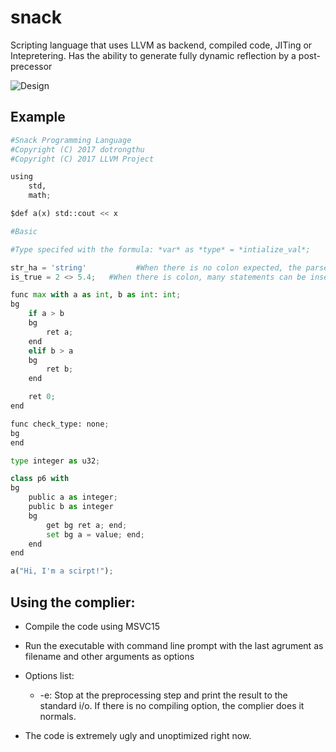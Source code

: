 # snack

Scripting language that uses LLVM as backend, compiled code, JITing or Intepretering. 
Has the ability to generate fully dynamic reflection by a post-precessor

![Design](https://github.com/bentokun/snack/blob/master/design.png)

## Example

```python
#Snack Programming Language
#Copyright (C) 2017 dotrongthu
#Copyright (C) 2017 LLVM Project

using 
	std,
	math;

$def a(x) std::cout << x

#Basic

#Type specifed with the formula: *var* as *type* = *intialize_val*; 

str_ha = 'string'           #When there is no colon expected, the parser intended it's one line only. Any statement expect comment will be marked as error
is_true = 2 <> 5.4;   #When there is colon, many statements can be inserted. Statements after a comment will be considered as comments

func max with a as int, b as int: int; 
bg
	if a > b 
	bg
		ret a;
	end
	elif b > a
	bg
		ret b;
	end

	ret 0;
end

func check_type: none;
bg
end

type integer as u32;

class p6 with
bg
	public a as integer;
	public b as integer 
	bg
		get bg ret a; end;
		set bg a = value; end;
	end
end

a("Hi, I'm a scirpt!");

```
## Using the complier:
- Compile the code using MSVC15
- Run the executable with command line prompt with the last agrument as filename and other arguments as options
- Options list:
	* -e: Stop at the preprocessing step and print the result to the standard i/o. If there is no compiling option, the complier does it normals.
	
- The code is extremely ugly and unoptimized right now.
